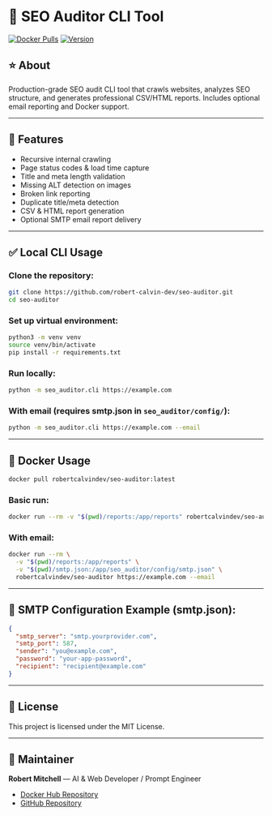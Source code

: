 # 🚀 SEO Auditor CLI Tool

[![Docker Pulls](https://img.shields.io/docker/pulls/robertcalvindev/seo-auditor.svg)](https://hub.docker.com/r/robertcalvindev/seo-auditor)
[![Version](https://img.shields.io/badge/version-1.0.0-blue.svg)](https://hub.docker.com/r/robertcalvindev/seo-auditor)

## ⭐ About
Production-grade SEO audit CLI tool that crawls websites, analyzes SEO structure, and generates professional CSV/HTML reports. Includes optional email reporting and Docker support.

---

## 🔎 Features
- Recursive internal crawling
- Page status codes & load time capture
- Title and meta length validation
- Missing ALT detection on images
- Broken link reporting
- Duplicate title/meta detection
- CSV & HTML report generation
- Optional SMTP email report delivery

---

## ✅ Local CLI Usage

### Clone the repository:
```bash
git clone https://github.com/robert-calvin-dev/seo-auditor.git
cd seo-auditor
```

### Set up virtual environment:
```bash
python3 -m venv venv
source venv/bin/activate
pip install -r requirements.txt
```

### Run locally:
```bash
python -m seo_auditor.cli https://example.com
```

### With email (requires smtp.json in `seo_auditor/config/`):
```bash
python -m seo_auditor.cli https://example.com --email
```

---

## 🐳 Docker Usage
```bash
docker pull robertcalvindev/seo-auditor:latest
```

### Basic run:
```bash
docker run --rm -v "$(pwd)/reports:/app/reports" robertcalvindev/seo-auditor https://example.com
```

### With email:
```bash
docker run --rm \
  -v "$(pwd)/reports:/app/reports" \
  -v "$(pwd)/smtp.json:/app/seo_auditor/config/smtp.json" \
  robertcalvindev/seo-auditor https://example.com --email
```

---

## 📧 SMTP Configuration Example (smtp.json):
```json
{
  "smtp_server": "smtp.yourprovider.com",
  "smtp_port": 587,
  "sender": "you@example.com",
  "password": "your-app-password",
  "recipient": "recipient@example.com"
}
```

---

## 📝 License
This project is licensed under the MIT License.

---

## 🙌 Maintainer
**Robert Mitchell** — AI & Web Developer / Prompt Engineer

- [Docker Hub Repository](https://hub.docker.com/repository/docker/robertcalvindev/seo-auditor/general)
- [GitHub Repository](https://github.com/robert-calvin-dev/seo-auditor)
